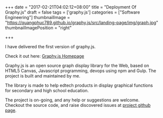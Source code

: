 +++
date = "2017-02-21T04:02:12+08:00"
title = "Deployment Of Graphy.js"
draft = false
tags = ['graphy.js']
categories = ["Software Engineering"]
thumbnailImage = "https://quangphuc789.github.io/graphy.js/src/landing-page/img/graph.jpg"
thumbnailImagePosition = "right"

+++

I have delivered the first version of graphy.js.

Check it out here: [Graphy.js Homepage](http://www.quangphuc789.com/graphy.js/)

Graphy.js is an open source graph display library for the Web, based on HTML5 Canvas, Javascript programming, devops using npm and Gulp. The project is built and maintained by me.

The library is made to help edtech products in display graphical functions for secondary and high school education.

The project is on-going, and any help or suggestions are welcome. Checkout the source code, and raise discovered issues at [project github page](https://github.com/quangphuc789/graphy.js).
